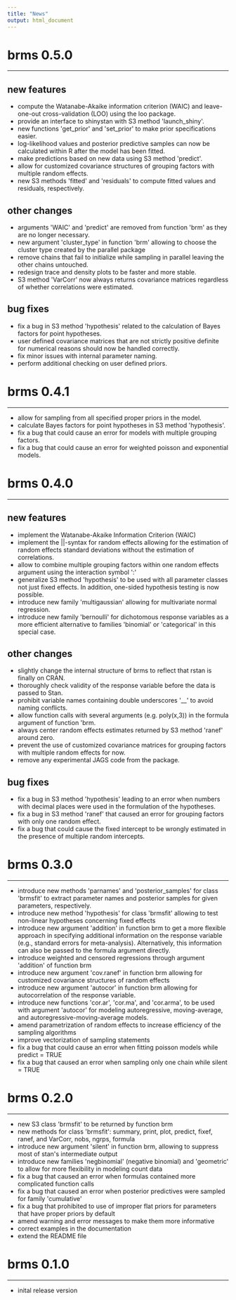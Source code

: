 ```yaml
---
title: "News"
output: html_document
---
```


# brms 0.5.0
----------------------------------------------------------------

## new features
* compute the Watanabe-Akaike information criterion (WAIC) and leave-one-out cross-validation (LOO) using the loo package.
* provide an interface to shinystan with S3 method 'launch_shiny'.
* new functions 'get\_prior' and 'set\_prior' to make prior specifications easier.
* log-likelihood values and posterior predictive samples can now be calculated within R after the model has been fitted. 
* make predictions based on new data using S3 method 'predict'.
* allow for customized covariance structures of grouping factors with multiple random effects.
* new S3 methods 'fitted' and 'residuals' to compute fitted values and residuals, respectively.

## other changes
* arguments 'WAIC' and 'predict' are removed from function 'brm' as they are no longer necessary.
* new argument 'cluster_type' in function 'brm' allowing to choose the cluster type created by the parallel package
* remove chains that fail to initialize while sampling in parallel leaving the other chains untouched.
* redesign trace and density plots to be faster and more stable.
* S3 method 'VarCorr' now always returns covariance matrices regardless of whether correlations were estimated.

## bug fixes
* fix a bug in S3 method 'hypothesis' related to the calculation of Bayes factors for point hypotheses.
* user defined covariance matrices that are not strictly positive definite for numerical reasons should now be handled correctly.
* fix minor issues with internal parameter naming.
* perform additional checking on user defined priors.

# brms 0.4.1
----------------------------------------------------------------

* allow for sampling from all specified proper priors in the model.
* calculate Bayes factors for point hypotheses in S3 method 'hypothesis'.
* fix a bug that could cause an error for models with multiple grouping factors.
* fix a bug that could cause an error for weighted poisson and exponential models.

# brms 0.4.0
----------------------------------------------------------------

## new features
* implement the Watanabe-Akaike Information Criterion (WAIC)
* implement the ||-syntax for random effects allowing for the estimation of random effects standard deviations without the estimation of correlations.
* allow to combine multiple grouping factors within one random effects argument using the interaction symbol ':'
* generalize S3 method 'hypothesis' to be used with all parameter classes not just fixed effects. In addition, one-sided hypothesis testing is now possible.
* introduce new family 'multigaussian' allowing for multivariate normal regression.
* introduce new family 'bernoulli' for dichotomous response variables as a more efficient alternative to families 'binomial' or 'categorical' in this special case.

## other changes
* slightly change the internal structure of brms to reflect that rstan is finally on CRAN.
* thoroughly check validity of the response variable before the data is passed to Stan.
* prohibit variable names containing double underscores '__' to avoid naming conflicts.
* allow function calls with several arguments (e.g. poly(x,3)) in the formula argument of function 'brm.
* always center random effects estimates returned by S3 method 'ranef' around zero.
* prevent the use of customized covariance matrices for grouping factors with multiple random effects for now. 
* remove any experimental JAGS code from the package. 

## bug fixes
* fix a bug in S3 method 'hypothesis' leading to an error when numbers with decimal places were used in the formulation of the hypotheses. 
* fix a bug in S3 method 'ranef' that caused an error for grouping factors with only one random effect.
* fix a bug that could cause the fixed intercept to be wrongly estimated in the presence of multiple random intercepts.

# brms 0.3.0
----------------------------------------------------------------

* introduce new methods 'parnames' and 'posterior_samples' for class 'brmsfit' to extract parameter names and posterior samples for given parameters, respectively.
* introduce new method 'hypothesis' for class 'brmsfit' allowing to test non-linear hypotheses concerning fixed effects
* introduce new argument 'addition' in function brm to get a more flexible approach in specifying additional information on the response variable (e.g., standard errors for meta-analysis). Alternatively, this information can also be passed to the formula argument directly.
* introduce weighted and censored regressions through argument 'addition' of function brm
* introduce new argument 'cov.ranef' in function brm allowing for customized covariance structures of random effects
* introduce new argument 'autocor' in function brm allowing for autocorrelation of the response variable.
* introduce new functions 'cor.ar', 'cor.ma', and 'cor.arma', to be used with argument 'autocor' for modeling autoregressive, moving-average, and autoregressive-moving-average models. 
* amend parametrization of random effects to increase efficiency of the sampling algorithms
* improve vectorization of sampling statements
* fix a bug that could cause an error when fitting poisson models while predict = TRUE
* fix a bug that caused an error when sampling only one chain while silent = TRUE 

# brms 0.2.0
----------------------------------------------------------------

* new S3 class 'brmsfit' to be returned by function brm
* new methods for class 'brmsfit': 
  summary, print, plot, predict, fixef, ranef, and VarCorr, nobs, ngrps, formula
* introduce new argument 'silent' in function brm, allowing to suppress most 
  of stan's intermediate output
* introduce new families 'negbinomial' (negative binomial) and 'geometric' to allow for more flexibility in modeling count data
* fix a bug that caused an error when formulas contained more complicated function calls
* fix a bug that caused an error when posterior predictives were sampled for family 'cumulative'
* fix a bug that prohibited to use of improper flat priors for parameters that have proper priors by default
* amend warning and error messages to make them more informative
* correct examples in the documentation
* extend the README file

# brms 0.1.0 
----------------------------------------------------------------

* inital release version
